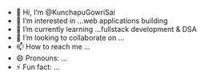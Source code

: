 - 👋 Hi, I’m @KunchapuGowriSai
- 👀 I’m interested in ...web applications building
- 🌱 I’m currently learning ...fullstack development & DSA
- 💞️ I’m looking to collaborate on ...
- 📫 How to reach me ...
- 😄 Pronouns: ...
- ⚡ Fun fact: ...

<!---
KunchapuGowriSai/KunchapuGowriSai is a ✨ special ✨ repository because its `README.md` (this file) appears on your GitHub profile.
You can click the Preview link to take a look at your changes.
--->
